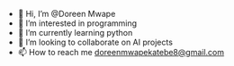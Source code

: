 - 👋 Hi, I’m @Doreen Mwape
- 👀 I’m interested in programming
- 🌱 I’m currently learning python
- 💞️ I’m looking to collaborate on AI projects
- 📫 How to reach me doreenmwapekatebe8@gmail.com

<!---
Doreen2002/Doreen2002 is a ✨ special ✨ repository because its `README.md` (this file) appears on your GitHub profile.
You can click the Preview link to take a look at your changes.
--->
